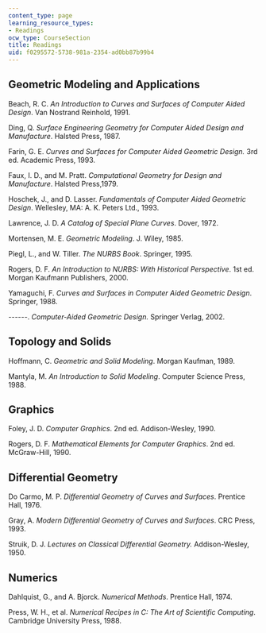 ```yaml
---
content_type: page
learning_resource_types:
- Readings
ocw_type: CourseSection
title: Readings
uid: f0295572-5738-981a-2354-ad0bb87b99b4
---
```


Geometric Modeling and Applications
-----------------------------------

Beach, R. C. _An Introduction to Curves and Surfaces of Computer Aided Design_. Van Nostrand Reinhold, 1991.

Ding, Q. _Surface Engineering Geometry for Computer Aided Design and Manufacture_. Halsted Press, 1987.

Farin, G. E. _Curves and Surfaces for Computer Aided Geometric Design._ 3rd ed. Academic Press, 1993.

Faux, I. D., and M. Pratt. _Computational Geometry for Design and Manufacture_. Halsted Press,1979.

Hoschek, J., and D. Lasser. _Fundamentals of Computer Aided Geometric Design_. Wellesley, MA: A. K. Peters Ltd., 1993.

Lawrence, J. D. _A Catalog of Special Plane Curves_. Dover, 1972.

Mortensen, M. E. _Geometric Modeling_. J. Wiley, 1985.

Piegl, L., and W. Tiller. _The NURBS Book_. Springer, 1995.

Rogers, D. F. _An Introduction to NURBS: With Historical Perspective_. 1st ed. Morgan Kaufmann Publishers, 2000.

Yamaguchi, F. _Curves and Surfaces in Computer Aided Geometric Design_. Springer, 1988.

\------. _Computer-Aided Geometric Design._ Springer Verlag, 2002.

Topology and Solids
-------------------

Hoffmann, C. _Geometric and Solid Modeling_. Morgan Kaufman, 1989.

Mantyla, M. _An Introduction to Solid Modeling_. Computer Science Press, 1988.

Graphics
--------

Foley, J. D. _Computer Graphics_. 2nd ed. Addison-Wesley, 1990.

Rogers, D. F. _Mathematical Elements for Computer Graphics_. 2nd ed. McGraw-Hill, 1990.

Differential Geometry
---------------------

Do Carmo, M. P. _Differential Geometry of Curves and Surfaces_. Prentice Hall, 1976.

Gray, A. _Modern Differential Geometry of Curves and Surfaces_. CRC Press, 1993.

Struik, D. J. _Lectures on Classical Differential Geometry._ Addison-Wesley, 1950.

Numerics
--------

Dahlquist, G., and A. Bjorck. _Numerical Methods_. Prentice Hall, 1974.

Press, W. H., et al. _Numerical Recipes in C: The Art of Scientific Computing_. Cambridge University Press, 1988.